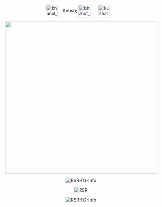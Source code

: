 <p align="center">
<a href="https://t.me/mizolibrary" target="blank"><img align="center" src="https://upload-icon.s3.us-east-2.amazonaws.com/uploads/icons/png/1766858341556105723-512.png" alt="bhanot_kushal" height="40" width="40" /></a> &nbsp;&nbsp;&nbsp;&nbsb;
<a href="https://www.instagram.com/rsr_music_official" target="blank"><img align="center" src="https://github.com/th3unkn0n/extra/blob/master/.img/ig.png" alt="bhanot_kushal" height="40" width="40" /></a> &nbsp;&nbsp;&nbsp;&nbsp;
<a href="https://m.facebook.com/RSR8D" target="blank"><img align="center" src="https://cdn.jsdelivr.net/npm/simple-icons@3.0.1/icons/facebook.svg" alt="kushal.bhanot.98" height="40" width="40" /></a> &nbsp;&nbsp;&nbsp;&nbsp;
</p>

<p align="center"><img src="https://camo.githubusercontent.com/992babdffd8c74a1502de375fbdf7e4d54773242/68747470733a2f2f6d656469612e67697068792e636f6d2f6d656469612f53576f536b4e36447854737a71494b4571762f67697068792e676966" width="495px"></p>

<p align="center"><img src="https://github-readme-stats.vercel.app/api/top-langs?username=RSR-TG-Info&show_icons=true&theme=tokyonight&locale=en&layout=compact" alt="RSR-TG-Info" /></p>

<p align="center">
  <img src=https://github-readme-stats.vercel.app/api?username=RSR-TG-Info&show_icons=true&theme=midnight-purple alt=RSR />
</p>

<p align="center"> <a href="https://github.com/RSR-TG-Info"><img src="https://github-profile-trophy.vercel.app/?username=RSR-TG-Info&no-bg=true" alt="RSR-TG-Info" /></a> </p>
